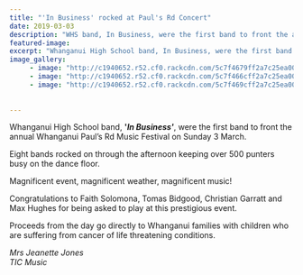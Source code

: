 ```yaml
---
title: "'In Business' rocked at Paul's Rd Concert"
date: 2019-03-03
description: "WHS band, In Business, were the first band to front the annual Whanganui Paul’s Rd Music Festival on Sunday 3 March..."
featured-image: 
excerpt: "Whanganui High School band, In Business, were the first band to front the annual Whanganui Paul’s Rd Music Festival on Sunday 3 March."
image_gallery:
     - image: "http://c1940652.r52.cf0.rackcdn.com/5c7f4679ff2a7c25ea0000ca/53278926_361261698054097_6080976592174055424_n.jpg"
     - image: "http://c1940652.r52.cf0.rackcdn.com/5c7f466cff2a7c25ea0000c8/53190163_307638543229376_348627718096551936_n.jpg"
     - image: "http://c1940652.r52.cf0.rackcdn.com/5c7f469cff2a7c25ea0000ce/In-Business.jpg"
    
    
---
```


<p><span>Whanganui High School band, <strong>'<em>In Business'</em></strong>, were the first band to front the annual Whanganui Paul&rsquo;s Rd Music Festival on Sunday 3 March. &nbsp;</span></p>
<p><span>Eight bands rocked on through the afternoon keeping over 500 punters busy on the dance floor.</span></p>
<p><span>Magnificent event, magnificent weather, magnificent music!&nbsp;<br /></span></p>
<p><span>Congratulations to Faith Solomona, Tomas Bidgood, Christian Garratt and Max Hughes for being asked to play at this prestigious event.</span></p>
<p><span>Proceeds from the day go directly to Whanganui families with children who are suffering from cancer of life threatening conditions.</span></p>
<p><em><span>Mrs Jeanette Jones</span></em><span><br /> <em>TIC Music</em></span></p>


